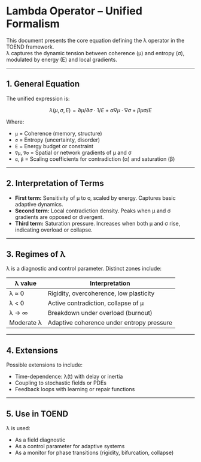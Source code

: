 # Lambda Operator – Unified Formalism

This document presents the core equation defining the λ operator in the TOEND framework.  
λ captures the dynamic tension between coherence (µ) and entropy (σ), modulated by energy (E) and local gradients.

---

## 1. General Equation

The unified expression is:

```math
λ(µ, σ, E) = ∂µ/∂σ ⋅ 1/E + α ∇µ · ∇σ + β µσ / E
```

Where:
- `µ` = Coherence (memory, structure)
- `σ` = Entropy (uncertainty, disorder)
- `E` = Energy budget or constraint
- `∇µ`, `∇σ` = Spatial or network gradients of µ and σ
- `α`, `β` = Scaling coefficients for contradiction (α) and saturation (β)

---

## 2. Interpretation of Terms

- **First term:** Sensitivity of µ to σ, scaled by energy. Captures basic adaptive dynamics.
- **Second term:** Local contradiction density. Peaks when µ and σ gradients are opposed or divergent.
- **Third term:** Saturation pressure. Increases when both µ and σ rise, indicating overload or collapse.

---

## 3. Regimes of λ

λ is a diagnostic and control parameter. Distinct zones include:

| λ value       | Interpretation                          |
|---------------|------------------------------------------|
| λ ≈ 0         | Rigidity, overcoherence, low plasticity  |
| λ < 0         | Active contradiction, collapse of µ      |
| λ → ∞         | Breakdown under overload (burnout)       |
| Moderate λ    | Adaptive coherence under entropy pressure|

---

## 4. Extensions

Possible extensions to include:

- Time-dependence: λ(t) with delay or inertia
- Coupling to stochastic fields or PDEs
- Feedback loops with learning or repair functions

---

## 5. Use in TOEND

λ is used:
- As a field diagnostic
- As a control parameter for adaptive systems
- As a monitor for phase transitions (rigidity, bifurcation, collapse)

